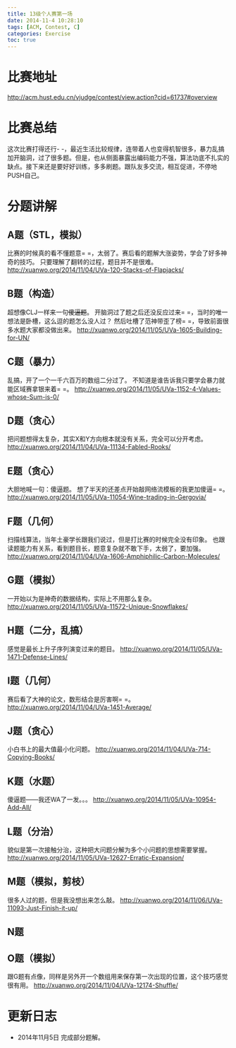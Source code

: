 ```yaml
---
title: 13级个人赛第一场
date: 2014-11-4 10:28:10
tags: [ACM, Contest, C]
categories: Exercise
toc: true
---
```

# 比赛地址
http://acm.hust.edu.cn/vjudge/contest/view.action?cid=61737#overview

# 比赛总结
这次比赛打得还行- -，最近生活比较规律，连带着人也变得机智很多，暴力乱搞加开脑洞，过了很多题。但是，也从侧面暴露出编码能力不强，算法功底不扎实的缺点。接下来还是要好好训练，多多刷题。跟队友多交流，相互促进，不停地PUSH自己。

# 分题讲解

## A题（STL，模拟）
比赛的时候真的看不懂题意= =，太弱了。赛后看的题解大涨姿势，学会了好多神奇的技巧。
只要理解了翻转的过程，题目并不是很难。
http://xuanwo.org/2014/11/04/UVa-120-Stacks-of-Flapjacks/

## B题（构造）
超想像CLJ一样来一句~~傻逼题~~。
开脑洞过了题之后还没反应过来= =，当时的唯一想法是卧槽，这么逗的题怎么没人过？
然后吐槽了范神带歪了榜= =，导致前面很多水题大家都没做出来。
http://xuanwo.org/2014/11/05/UVa-1605-Building-for-UN/

## C题（暴力）
乱搞，开了一个一千六百万的数组二分过了。
不知道是谁告诉我只要学会暴力就能区域赛拿银来着= =。
http://xuanwo.org/2014/11/05/UVa-1152-4-Values-whose-Sum-is-0/

## D题（贪心）
把问题想得太复杂，其实X和Y方向根本就没有关系，完全可以分开考虑。
http://xuanwo.org/2014/11/04/UVa-11134-Fabled-Rooks/

## E题（贪心）
大胆地喊一句：傻逼题。
想了半天的还差点开始敲网络流模板的我更加傻逼= =。
http://xuanwo.org/2014/11/05/UVa-11054-Wine-trading-in-Gergovia/

## F题（几何）
扫描线算法，当年土豪学长跟我们说过，但是打比赛的时候完全没有印象。
也跟读题能力有关系，看到题目长，题意复杂就不敢下手，太弱了，要加强。
http://xuanwo.org/2014/11/04/UVa-1606-Amphiphilic-Carbon-Molecules/

## G题（模拟）
一开始以为是神奇的数据结构，实际上不用那么复杂。
http://xuanwo.org/2014/11/05/UVa-11572-Unique-Snowflakes/

## H题（二分，乱搞）
感觉是最长上升子序列演变过来的题目。
http://xuanwo.org/2014/11/05/UVa-1471-Defense-Lines/

## I题（几何）
赛后看了大神的论文，数形结合是厉害啊= =。
http://xuanwo.org/2014/11/04/UVa-1451-Average/

## J题（贪心）
小白书上的最大值最小化问题。
http://xuanwo.org/2014/11/04/UVa-714-Copying-Books/

## K题（水题）
傻逼题——我还WA了一发。。。
http://xuanwo.org/2014/11/05/UVa-10954-Add-All/

## L题（分治）
貌似是第一次接触分治，这种把大问题分解为多个小问题的思想需要掌握。
http://xuanwo.org/2014/11/05/UVa-12627-Erratic-Expansion/

## M题（模拟，剪枝）
很多人过的题，但是我没想出来怎么敲。
http://xuanwo.org/2014/11/06/UVa-11093-Just-Finish-it-up/

## N题

## O题（模拟）
跟G题有点像，同样是另外开一个数组用来保存第一次出现的位置，这个技巧感觉很有用。
http://xuanwo.org/2014/11/04/UVa-12174-Shuffle/

# 更新日志
- 2014年11月5日 完成部分题解。
